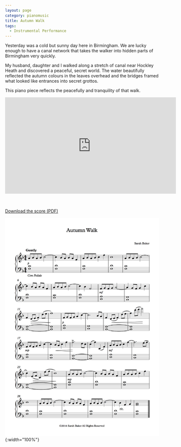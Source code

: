 ```yaml
---
layout: page
category: pianomusic
title: Autumn Walk
tags:
  - Instrumental Performance
---
```


Yesterday was a cold but sunny day here in Birmingham. We are lucky enough to have a canal network that takes the walker into hidden parts of Birmingham very quickly. 

My husband, daughter and I walked along a stretch of canal near Hockley Heath and discovered a peaceful, secret world. The water beautifully reflected the autumn colours in the leaves overhead and the bridges framed what looked like entrances into secret grottos.

This piano piece reflects the peacefully and tranquility of that walk.

<iframe width="560" height="315" src="https://www.youtube.com/embed/OJfpvy0uoBo" frameborder="0" allowfullscreen></iframe>

&nbsp;

[Download the score (PDF)](/public/files/autumn-walk.pdf)

![Afternoon Thoughts score example](/public/images/scores/autumn-walk.jpg){:width="100%"}